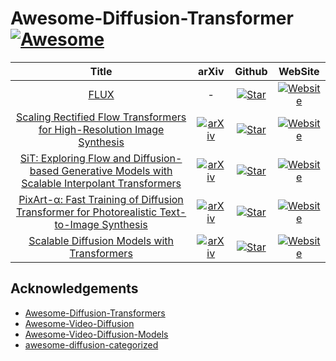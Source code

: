 # Awesome-Diffusion-Transformer [![Awesome](https://cdn.rawgit.com/sindresorhus/awesome/d7305f38d29fed78fa85652e3a63e154dd8e8829/media/badge.svg)](https://github.com/sindresorhus/awesome)

| Title | arXiv | Github| WebSite |
|:-----:|:-----:|:-----:|:-----:|
| [FLUX](https://bfl.ai/announcements/24-08-01-bfl) | - | [![Star](https://img.shields.io/github/stars/black-forest-labs/flux.svg?style=social&label=Star)](https://github.com/black-forest-labs/flux) | [![Website](https://img.shields.io/badge/Website-9cf)](https://bfl.ai/announcements/24-08-01-bfl) |
| [Scaling Rectified Flow Transformers for High-Resolution Image Synthesis](https://arxiv.org/pdf/2403.03206) | [![arXiv](https://img.shields.io/badge/arXiv-2403.03206-b31b1b.svg)](https://arxiv.org/abs/2403.03206) | [![Star](https://img.shields.io/github/stars/Stability-AI/sd3.5.svg?style=social&label=Star)](https://github.com/Stability-AI/sd3.5) | [![Website](https://img.shields.io/badge/Website-9cf)](https://stability.ai/news/stable-diffusion-3) |
| [SiT: Exploring Flow and Diffusion-based Generative Models with Scalable Interpolant Transformers](https://arxiv.org/pdf/2401.08740) | [![arXiv](https://img.shields.io/badge/arXiv-2401.08740-b31b1b.svg)](https://arxiv.org/abs/2401.08740) | [![Star](https://img.shields.io/github/stars/willisma/SiT.svg?style=social&label=Star)](https://github.com/willisma/SiT) | [![Website](https://img.shields.io/badge/Website-9cf)](https://scalable-interpolant.github.io) |
| [PixArt-α: Fast Training of Diffusion Transformer for Photorealistic Text-to-Image Synthesis](https://arxiv.org/pdf/2310.00426) | [![arXiv](https://img.shields.io/badge/arXiv-2310.00426-b31b1b.svg)](https://arxiv.org/abs/2310.00426) | [![Star](https://img.shields.io/github/stars/PixArt-alpha/PixArt-alpha.svg?style=social&label=Star)](https://github.com/PixArt-alpha/PixArt-alpha) | [![Website](https://img.shields.io/badge/Website-9cf)](https://pixart-alpha.github.io/) |
| [Scalable Diffusion Models with Transformers](https://arxiv.org/pdf/2212.09748) | [![arXiv](https://img.shields.io/badge/arXiv-2212.09748-b31b1b.svg)](https://arxiv.org/abs/2212.09748) | [![Star](https://img.shields.io/github/stars/facebookresearch/DiT.svg?style=social&label=Star)](https://github.com/facebookresearch/DiT) | [![Website](https://img.shields.io/badge/Website-9cf)](https://www.wpeebles.com/DiT) |

## Acknowledgements

- [Awesome-Diffusion-Transformers](https://github.com/ShoufaChen/Awesome-Diffusion-Transformers)
- [Awesome-Video-Diffusion](https://github.com/showlab/Awesome-Video-Diffusion)
- [Awesome-Video-Diffusion-Models](https://github.com/ChenHsing/Awesome-Video-Diffusion-Models)
- [awesome-diffusion-categorized](https://github.com/wangkai930418/awesome-diffusion-categorized)
